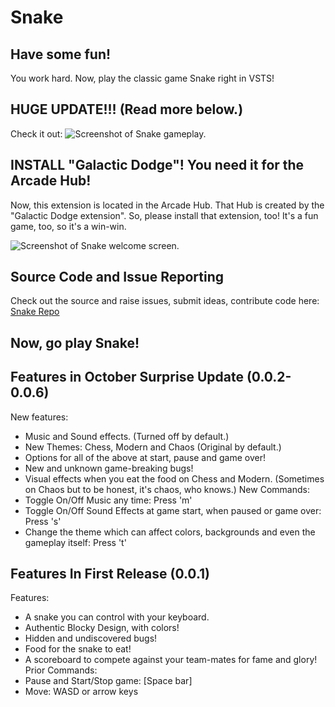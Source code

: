 # Snake
## Have some fun!
You work hard. Now, play the classic game Snake right in VSTS!

## HUGE UPDATE!!! (Read more below.)

Check it out:
![Screenshot of Snake gameplay.](https://sierpinski.gallery.vsassets.io/_apis/public/gallery/publisher/sierpinski/extension/sierpinski-snake/0.0.5/assetbyname/images/playingSnake.gif "Screenshot of Snake VSTS Extension Play")

## INSTALL "Galactic Dodge"! You need it for the Arcade Hub!
Now, this extension is located in the Arcade Hub. That Hub is created by the "Galactic Dodge extension". So, please install that extension, too! It's a fun game, too, so it's a win-win.

![Screenshot of Snake welcome screen.](https://sierpinski.gallery.vsassets.io/_apis/public/gallery/publisher/sierpinski/extension/sierpinski-snake/0.0.5/assetbyname/images/snakewelcome.png "Screenshot of Snake Welcome Screen")

## Source Code and Issue Reporting
Check out the source and raise issues, submit ideas, contribute code here: [Snake Repo](https://github.com/sierpinski/SierpinskiSnake)

## Now, go play Snake!

## Features in October Surprise Update (0.0.2-0.0.6)
New features:
* Music and Sound effects. (Turned off by default.)
* New Themes: Chess, Modern and Chaos (Original by default.)
* Options for all of the above at start, pause and game over!
* New and unknown game-breaking bugs!
* Visual effects when you eat the food on Chess and Modern. (Sometimes on Chaos but to be honest, it's chaos, who knows.)
New Commands:
* Toggle On/Off Music any time: Press 'm'
* Toggle On/Off Sound Effects at game start, when paused or game over: Press 's'
* Change the theme which can affect colors, backgrounds and even the gameplay itself: Press 't'

## Features In First Release (0.0.1)
Features:
* A snake you can control with your keyboard.
* Authentic Blocky Design, with colors!
* Hidden and undiscovered bugs!
* Food for the snake to eat!
* A scoreboard to compete against your team-mates for fame and glory!
Prior Commands:
* Pause and Start/Stop game: [Space bar]
* Move: WASD or arrow keys